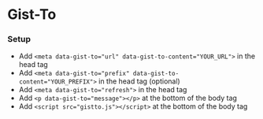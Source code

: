 # Gist-To

### Setup
- Add `<meta data-gist-to="url" data-gist-to-content="YOUR_URL">` in the head tag
- Add `<meta data-gist-to="prefix" data-gist-to-content="YOUR_PREFIX">` in the head tag (optional)
- Add `<meta data-gist-to="refresh">` in the head tag
- Add `<p data-gist-to="message"></p>` at the bottom of the body tag
- Add `<script src="gistto.js"></script>` at the bottom of the body tag